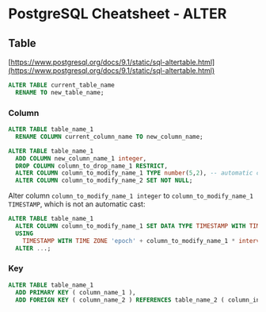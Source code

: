 # PostgreSQL Cheatsheet - ALTER

## Table

[https://www.postgresql.org/docs/9.1/static/sql-altertable.html](https://www.postgresql.org/docs/9.1/static/sql-altertable.html)

```sql
ALTER TABLE current_table_name
  RENAME TO new_table_name;
```

### Column

```sql
ALTER TABLE table_name_1
  RENAME COLUMN current_column_name TO new_column_name;
```

```sql
ALTER TABLE table_name_1
  ADD COLUMN new_column_name_1 integer,
  DROP COLUMN column_to_drop_name_1 RESTRICT,
  ALTER COLUMN column_to_modify_name_1 TYPE number(5,2), -- automatic cast assumed
  ALTER COLUMN column_to_modify_name_2 SET NOT NULL;
```


Alter column `column_to_modify_name_1 integer` to `column_to_modify_name_1 TIMESTAMP`, which is not an automatic cast:
```sql
ALTER TABLE table_name_1
  ALTER COLUMN column_to_modify_name_1 SET DATA TYPE TIMESTAMP WITH TIME ZONE
  USING
    TIMESTAMP WITH TIME ZONE 'epoch' + column_to_modify_name_1 * interval '1 second',
  ALTER ...;
```

### Key

```sql
ALTER TABLE table_name_1
  ADD PRIMARY KEY ( column_name_1 ),
  ADD FOREIGN KEY ( column_name_2 ) REFERENCES table_name_2 ( column_in_tn2_name_1 ) MATCH FULL;
```